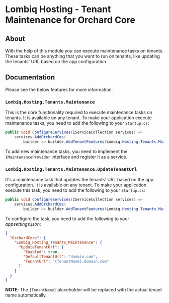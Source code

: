 # Lombiq Hosting - Tenant Maintenance for Orchard Core

## About

With the help of this module you can execute maintenance tasks on tenants. These tasks can be anything that you want to run on tenants, like updating the tenants' URL based on the app configuration.

## Documentation

Please see the below features for more information.

### `Lombiq.Hosting.Tenants.Maintenance`

This is the core functionality required to execute maintenance tasks on tenants. It is available on any tenant. To make your application execute maintenance tasks, you need to add the following to your `Startup.cs`:

```csharp
public void ConfigureServices(IServiceCollection services) =>
    services.AddOrchardCms(
        builder => builder.AddTenantFeatures(Lombiq.Hosting.Tenants.Maintenance.Constants.FeatureNames.Maintenance));
```

To add new maintenance tasks, you need to implement the `IMaintenanceProvider` interface and register it as a service.

### `Lombiq.Hosting.Tenants.Maintenance.UpdateTenantUrl`

It's a maintenance task that updates the tenants' URL based on the app configuration. It is available on any tenant. To make your application execute this task, you need to add the following to your `Startup.cs`:

```csharp
public void ConfigureServices(IServiceCollection services) =>
    services.AddOrchardCms(
        builder => builder.AddTenantFeatures(Lombiq.Hosting.Tenants.Maintenance.Constants.FeatureNames.UpdateTenantUrl));
```

To configure the task, you need to add the following to your _appsettings.json_:

```json
{
  "OrchardCore": {
    "Lombiq_Hosting_Tenants_Maintenance": {
      "UpdateTenantUrl": {
        "Enabled": true,
        "DefaultTenantUrl": "domain.com",
        "TenantUrl": "{TenantName}.domain.com"
      }
    }
  }
}
```

**NOTE**: The `{TenantName}` placeholder will be replaced with the actual tenant name automatically.
